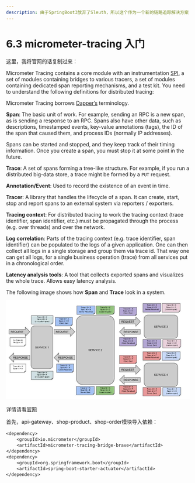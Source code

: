 ```yaml
---
description: 由于SpringBoot3放弃了Sleuth，所以这个作为一个新的链路追踪解决方案
---
```


# 6.3 micrometer-tracing 入门

这里，我将官网的话复制过来：

Micrometer Tracing contains a core module with an instrumentation [SPI](https://en.wikipedia.org/wiki/Service\_provider\_interface), a set of modules containing bridges to various tracers, a set of modules containing dedicated span reporting mechanisms, and a test kit. You need to understand the following definitions for distributed tracing:

Micrometer Tracing borrows [Dapper’s](https://research.google.com/pubs/pub36356.html) terminology.

**Span**: The basic unit of work. For example, sending an RPC is a new span, as is sending a response to an RPC. Spans also have other data, such as descriptions, timestamped events, key-value annotations (tags), the ID of the span that caused them, and process IDs (normally IP addresses).

Spans can be started and stopped, and they keep track of their timing information. Once you create a span, you must stop it at some point in the future.

**Trace**: A set of spans forming a tree-like structure. For example, if you run a distributed big-data store, a trace might be formed by a `PUT` request.

**Annotation/Event**: Used to record the existence of an event in time.

**Tracer**: A library that handles the lifecycle of a span. It can create, start, stop and report spans to an external system via reporters / exporters.

**Tracing context**: For distributed tracing to work the tracing context (trace identifier, span identifier, etc.) must be propagated through the process (e.g. over threads) and over the network.

**Log correlation**: Parts of the tracing context (e.g. trace identifier, span identifier) can be populated to the logs of a given application. One can then collect all logs in a single storage and group them via trace id. That way one can get all logs, for a single business operation (trace) from all services put in a chronological order.

**Latency analysis tools**: A tool that collects exported spans and visualizes the whole trace. Allows easy latency analysis.

The following image shows how **Span** and **Trace** look in a system.

![](<../.gitbook/assets/image (8) (1).png>)

详情请看[官网](https://micrometer.io/docs/tracing)

首先，api-gateway、shop-product、shop-order模块导入依赖：

```markup
<dependency>
    <groupId>io.micrometer</groupId>
    <artifactId>micrometer-tracing-bridge-brave</artifactId>
</dependency>
<dependency>
    <groupId>org.springframework.boot</groupId>
    <artifactId>spring-boot-starter-actuator</artifactId>
</dependency>
```
